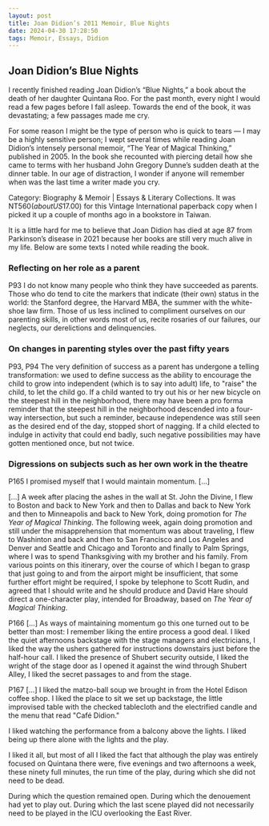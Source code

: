 ```yaml
---
layout: post
title: Joan Didion’s 2011 Memoir, Blue Nights
date: 2024-04-30 17:28:50
tags: Memoir, Essays, Didion
---
```


## Joan Didion’s Blue Nights

I recently finished reading Joan Didion’s “Blue Nights,” a book about the death of her daughter Quintana Roo. For the past month, every night I would read a few pages before I fall asleep. Towards the end of the book, it was devastating; a few passages made me cry. 

For some reason I might be the type of person who is quick to tears — I may be a highly sensitive person; I wept several times while reading Joan Didion’s intensely personal memoir, “The Year of Magical Thinking,” published in 2005. In the book she recounted with piercing detail how she came to terms with her husband John Gregory Dunne’s sudden death at the dinner table. In our age of distraction, I wonder if anyone will remember when was the last time a writer made you cry.

Category: Biography & Memoir | Essays & Literary Collections. It was NT$560 (about US$17.00) for this Vintage International paperback copy when I picked it up a couple of months ago in a bookstore in Taiwan.

It is a little hard for me to believe that Joan Didion has died at age 87 from Parkinson’s disease in 2021 because her books are still very much alive in my life. Below are some texts I noted while reading the book.

### Reflecting on her role as a parent
P93
I do not know many people who think they have succeeded as parents. Those who do tend to cite the markers that indicate (their own) status in the world: the Stanford degree, the Harvard MBA, the summer with the white-shoe law firm. Those of us less inclined to compliment ourselves on our parenting skills, in other words most of us, recite rosaries of our failures, our neglects, our derelictions and delinquencies.

### On changes in parenting styles over the past fifty years
P93, P94
The very definition of success as a parent has undergone a telling transformation: we used to define success as the ability to encourage the child to grow into independent (which is to say into adult) life, to "raise" the child, to let the child go. If a child wanted to try out his or her new bicycle on the steepest hill in the neighborhood, there may have been a pro forma reminder that the steepest hill in the neighborhood descended into a four-way intersection, but such a reminder, because independence was still seen as the desired end of the day, stopped short of nagging. If a child elected to indulge in activity that could end badly, such negative possibilities may have gotten mentioned once, but not twice.

### Digressions on subjects such as her own work in the theatre
P165
I promised myself that I would maintain momentum. [...]

[...] A week after placing the ashes in the wall at St. John the Divine, I flew to Boston and back to New York and then to Dallas and back to New York and then to Minneapolis and back to New York, doing promotion for *The Year of Magical Thinking*. The following week, again doing promotion and still under the misapprehension that momentum was about traveling, I flew to Washinton and back and then to San Francisco and Los Angeles and Denver and Seattle and Chicago and Toronto and finally to Palm Springs, where I was to spend Thanksgiving with my brother and his family. From various points on this itinerary, over the course of which I began to grasp that just going to and from the airport might be insufficient, that some further effort might be required, I spoke by telephone to Scott Rudin, and agreed that I should write and he should produce and David Hare should direct a one-character play, intended for Broadway, based on *The Year of Magical Thinking*.

P166
[...] As ways of maintaining momentum go this one turned out to be better than most: I remember liking the entire process a good deal. I liked the quiet afternoons backstage with the stage managers and electricians, I liked the way the ushers gathered for instructions downstairs just before the half-hour call. I liked the presence of Shubert security outside, I liked the wright of the stage door as I opened it against the wind through Shubert Alley, I liked the secret passages to and from the stage.

P167
[...] I liked the matzo-ball soup we brought in from the Hotel Edison coffee shop. I liked the place to sit we set up backstage, the little improvised table with the checked tablecloth and the electrified candle and the menu that read "Café Didion."
  
  I liked watching the performance from a balcony above the lights.
  I liked being up there alone with the lights and the play.
  
  I liked it all, but most of all I liked the fact that although the play was entirely focused on Quintana there were, five evenings and two afternoons a week, these ninety full minutes, the run time of the play, during which she did not need to be dead.
    
  During which the question remained open.
  During which the denouement had yet to play out.
  During which the last scene played did not necessarily need to be played in the ICU overlooking the East River.
